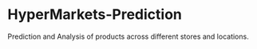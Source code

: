 # HyperMarkets-Prediction
Prediction and Analysis of products across different stores and locations.
